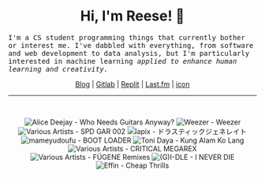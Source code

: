 <h1 align="center">Hi, I'm Reese! 👋</h1>

<p><samp>I'm a CS student programming things that currently bother or interest me. I've dabbled with everything, from software and web development to data analysis, but I'm particularly interested in machine learning <i>applied to enhance human learning and creativity.</i></p></samp>

<p align="center">
 <a href="https://renys.dev">Blog</a> | <a href="https://gitlab.com/renys">Gitlab</a> | <a href="https://replit.com/@renys">Replit</a> | <a href="https://last.fm/user/i-dle">Last.fm</a> | <a href="https://picrew.me/en/image_maker/2243240">icon</a>
</p>

<hr class="dotted">
<br>
<!-- lastfm -->
<p align="center"><img src="https://lastfm.freetls.fastly.net/i/u/64s/f6bf55ded14fbdb79fc41bc3cf44117b.jpg" title="Alice Deejay - Who Needs Guitars Anyway?"> <img src="https://lastfm.freetls.fastly.net/i/u/64s/82dea2ae26de9b443208cf21358c876f.jpg" title="Weezer - Weezer"> <img src="https://lastfm.freetls.fastly.net/i/u/64s/092bee123033c04a2e34ae333c8060e6.jpg" title="Various Artists - SPD GAR 002"> <img src="https://lastfm.freetls.fastly.net/i/u/64s/3e2b933fb9efcd0e57c5675d5a752e90.png" title="lapix - ドラスティックジェネレイト"> <img src="https://lastfm.freetls.fastly.net/i/u/64s/c115ab966bc182a498bd1d78280f3e39.jpg" title="mameyudoufu - BOOT LOADER"> <img src="https://lastfm.freetls.fastly.net/i/u/64s/38defb0322cd48c9a260ab69dc60289e.jpg" title="Toni Daya - Kung Alam Ko Lang"> <img src="https://lastfm.freetls.fastly.net/i/u/64s/b42cb2f320474a2f980438c081532dbe.jpg" title="Various Artists - CRITICAL MEGAREX"> <img src="https://lastfm.freetls.fastly.net/i/u/64s/8cd42392681bd404be7ff205fe36a220.jpg" title="Various Artists - FÜGENE Remixes"> <img src="https://lastfm.freetls.fastly.net/i/u/64s/88541de786ed5121f29435048810d906.png" title="(G)I-DLE - I NEVER DIE"> <img src="https://lastfm.freetls.fastly.net/i/u/64s/8ce3c4e4d7a4cd419f59e0363b204f57.jpg" title="Effin - Cheap Thrills"> </p>

